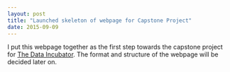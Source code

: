 ```yaml
---
layout: post
title: "Launched skeleton of webpage for Capstone Project"
date: 2015-09-09
---
```


I put this webpage together as the first step towards the capstone project for [The Data Incubator](https://www.thedataincubator.com). The format and structure of the webpage will be decided later on.